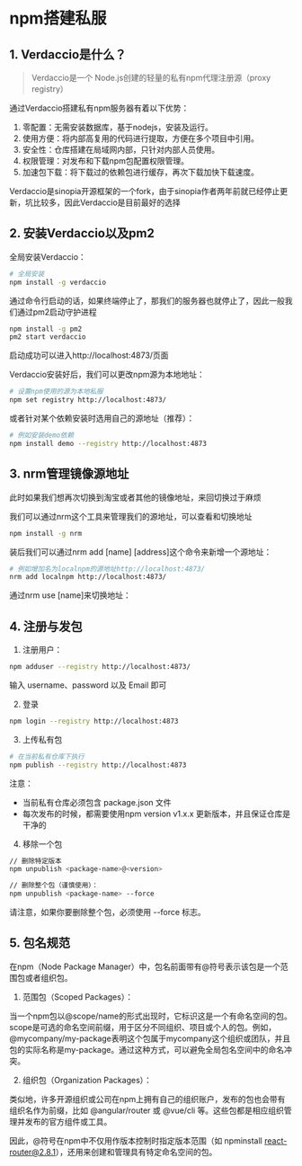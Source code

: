 # npm搭建私服

## 1. Verdaccio是什么？

>Verdaccio是一个 Node.js创建的轻量的私有npm代理注册源（proxy registry）

通过Verdaccio搭建私有npm服务器有着以下优势：

1. 零配置：无需安装数据库，基于nodejs，安装及运行。
2. 使用方便：将内部高复用的代码进行提取，方便在多个项目中引用。
3. 安全性：仓库搭建在局域网内部，只针对内部人员使用。
4. 权限管理：对发布和下载npm包配置权限管理。
5. 加速包下载：将下载过的依赖包进行缓存，再次下载加快下载速度。

Verdaccio是sinopia开源框架的一个fork，由于sinopia作者两年前就已经停止更新，坑比较多，因此Verdaccio是目前最好的选择

## 2. 安装Verdaccio以及pm2


全局安装Verdaccio：

```sh
# 全局安装
npm install -g verdaccio
```

通过命令行启动的话，如果终端停止了，那我们的服务器也就停止了，因此一般我们通过pm2启动守护进程

```sh
npm install -g pm2
pm2 start verdaccio
```

启动成功可以进入http://localhost:4873/页面

Verdaccio安装好后，我们可以更改npm源为本地地址：

```sh
# 设置npm使用的源为本地私服
npm set registry http://localhost:4873/
```

或者针对某个依赖安装时选用自己的源地址（推荐）：

```sh
# 例如安装demo依赖
npm install demo --registry http://localhost:4873
```

## 3. nrm管理镜像源地址
此时如果我们想再次切换到淘宝或者其他的镜像地址，来回切换过于麻烦

我们可以通过nrm这个工具来管理我们的源地址，可以查看和切换地址

```sh
npm install -g nrm
```

装后我们可以通过nrm add [name] [address]这个命令来新增一个源地址：

```sh
# 例如增加名为localnpm的源地址http://localhost:4873/
nrm add localnpm http://localhost:4873/
```

通过nrm use [name]来切换地址：

## 4. 注册与发包
1. 注册用户：

```sh
npm adduser --registry http://localhost:4873/
```

输入 username、password 以及 Email 即可

2. 登录

```sh
npm login --registry http://localhost:4873
```
3. 上传私有包

```sh
# 在当前私有仓库下执行
npm publish --registry http://localhost:4873
```

注意：
- 当前私有仓库必须包含 package.json 文件
- 每次发布的时候，都需要使用npm version v1.x.x 更新版本，并且保证仓库是干净的


4. 移除一个包

```sh
// 删除特定版本
npm unpublish <package-name>@<version>

// 删除整个包（谨慎使用）：
npm unpublish <package-name> --force
```

请注意，如果你要删除整个包，必须使用 --force 标志。

## 5. 包名规范
在npm（Node Package Manager）中，包名前面带有@符号表示该包是一个范围包或者组织包。

1. 范围包（Scoped Packages）：

当一个npm包以@scope/name的形式出现时，它标识这是一个有命名空间的包。scope是可选的命名空间前缀，用于区分不同组织、项目或个人的包。例如，@mycompany/my-package表明这个包属于mycompany这个组织或团队，并且包的实际名称是my-package。通过这种方式，可以避免全局包名空间中的命名冲突。

2. 组织包（Organization Packages）：

类似地，许多开源组织或公司在npm上拥有自己的组织账户，发布的包也会带有组织名作为前缀，比如 @angular/router 或 @vue/cli 等。这些包都是相应组织管理并发布的官方组件或工具。


因此，@符号在npm中不仅用作版本控制时指定版本范围（如 npminstall react-router@2.8.1），还用来创建和管理具有特定命名空间的包。
